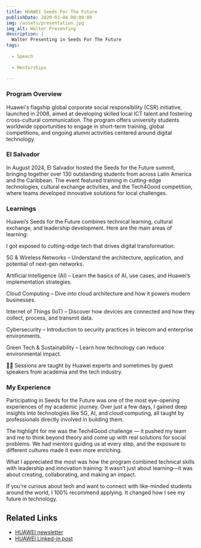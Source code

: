 ```yaml
---
title: HUAWEI Seeds For The Future 
publishDate: 2020-03-04 00:00:00
img: /assets/presentation.jpg
img_alt: Walter Presenting
description: |
  Walter Presenting in Seeds For The Future
tags:
  
  - Speech
  
  - Mentorships
  
---
```

### Program Overview

Huawei's flagship global corporate social responsibility (CSR) initiative, launched in 2008, aimed at developing skilled local ICT talent and fostering cross-cultural communication. The program offers university students worldwide opportunities to engage in short-term training, global competitions, and ongoing alumni activities centered around digital technology.

### El Salvador
In August 2024, El Salvador hosted the Seeds for the Future summit, bringing together over 130 outstanding students from across Latin America and the Caribbean. The event featured training in cutting-edge technologies, cultural exchange activities, and the Tech4Good competition, where teams developed innovative solutions for local challenges.

### Learnings 
Huawei’s Seeds for the Future combines technical learning, cultural exchange, and leadership development. Here are the main areas of learning:

I got exposed to cutting-edge tech that drives digital transformation:

5G & Wireless Networks – Understand the architecture, application, and potential of next-gen networks.

Artificial Intelligence (AI) – Learn the basics of AI, use cases, and Huawei’s implementation strategies.

Cloud Computing – Dive into cloud architecture and how it powers modern businesses.

Internet of Things (IoT) – Discover how devices are connected and how they collect, process, and transmit data.

Cybersecurity – Introduction to security practices in telecom and enterprise environments.

Green Tech & Sustainability – Learn how technology can reduce environmental impact.

🧑‍🏫 Sessions are taught by Huawei experts and sometimes by guest speakers from academia and the tech industry.

### My Experience
Participating in Seeds for the Future was one of the most eye-opening experiences of my academic journey. Over just a few days, I gained deep insights into technologies like 5G, AI, and cloud computing, all taught by professionals directly involved in building them.

The highlight for me was the Tech4Good challenge — it pushed my team and me to think beyond theory and come up with real solutions for social problems. We had mentors guiding us at every step, and the exposure to different cultures made it even more enriching.

What I appreciated the most was how the program combined technical skills with leadership and innovation training. It wasn’t just about learning—it was about creating, collaborating, and making an impact.

If you're curious about tech and want to connect with like-minded students around the world, I 100% recommend applying. It changed how I see my future in technology.

## Related Links
- <a href="https://www.huawei.com/mx/news/mx/2024/cumbre-america-latina-y-el-caribe-semillas-para-el-futuro-2024"> HUAWEI newsletter </a>
- <a href="https://www.linkedin.com/posts/huaweilatam_culmina-la-cumbre-de-latinoam%C3%A9rica-y-el-caribe-activity-7236792364080472065-PckB?utm_source=share&utm_medium=member_desktop&rcm=ACoAAFJHbuEBWKuqVwo1ZZn-EY4Z1sNv86MxTKw"> HUAWEI Linked-in post </a>